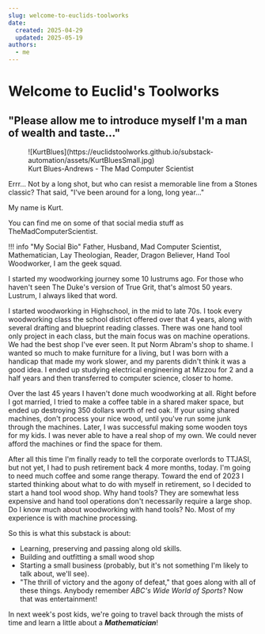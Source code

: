 ```yaml
---
slug: welcome-to-euclids-toolworks
date:
  created: 2025-04-29
  updated: 2025-05-19
authors:
  - me
---
```


# Welcome to Euclid's Toolworks

## **"Please allow me to introduce myself I'm a man of wealth and taste..."**

<figure markdown="span">
  ![KurtBlues](https://euclidstoolworks.github.io/substack-automation/assets/KurtBluesSmall.jpg)
  <figcaption>Kurt Blues-Andrews - The Mad Computer Scientist</figcaption>
</figure>

<!-- more -->

Errr... Not by a long shot, but who can resist a memorable line from a Stones classic? That said, "I've been around for a long, long year..."

My name is Kurt.

You can find me on some of that social media stuff as TheMadComputerScientist.

!!! info "My Social Bio"
    Father, Husband, Mad Computer Scientist, Mathematician, Lay Theologian, Reader, Dragon Believer, Hand Tool Woodworker, I am the geek squad.

I started my woodworking journey some 10 lustrums ago. For those who haven't seen The Duke's version of True Grit, that's almost 50 years. Lustrum, I always liked that word.

I started woodworking in Highschool, in the mid to late 70s.  I took every woodworking class the school district offered over that 4 years, along with several drafting and blueprint reading classes.  There was one hand tool only project in each class, but the main focus was on machine operations. We had the best shop I've ever seen. It put Norm Abram's shop to shame.  I wanted so much to make furniture for a living, but I was born with a handicap that made my work slower, and my parents didn't think it was a good idea. I ended up studying electrical engineering at Mizzou for 2 and a half years and then transferred to computer science, closer to home. 

Over the last 45 years I haven't done much woodworking at all. Right before I got married, I tried to make a coffee table in a shared maker space, but ended up destroying 350 dollars worth of red oak.  If your using shared machines, don't process your nice wood, until you've run some junk through the machines.  Later, I was successful making some wooden toys for my kids.  I was never able to have a real shop of my own. We could never afford the machines or find the space for them.

After all this time I'm finally ready to tell the corporate overlords to TTJASI, but not yet, I had to push retirement back 4 more months, today. I'm going to need much coffee and some range therapy.  Toward the end of 2023 I started thinking about what to do with myself in retirement, so I decided to start a hand tool wood shop. Why hand tools? They are somewhat less expensive and hand tool operations don't necessarily require a large shop. Do I know much about woodworking with hand tools? No.  Most of my experience is with machine processing.

So this is what this substack is about:

- Learning, preserving and passing along old skills.
- Building and outfitting a small wood shop
- Starting a small business (probably, but it's not something I'm likely to talk about, we'll see).
- "The thrill of victory and the agony of defeat," that goes along with all of these things. Anybody remember _ABC's Wide World of Sports_? Now that was entertainment!

In next week's post kids, we're going to travel back through the mists of time and learn a little about a **_Mathematician_**!
